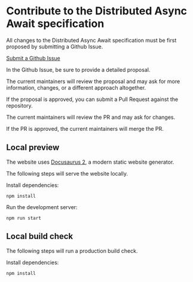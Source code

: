 # Contribute to the Distributed Async Await specification

All changes to the Distributed Async Await specification must be first proposed by submitting a Github Issue.

[Submit a Github Issue](https://github.com/resonatehq/distributed-async-await.io/issues)

In the Github Issue, be sure to provide a detailed proposal.

The current maintainers will review the proposal and may ask for more information, changes, or a different approach altogether.

If the proposal is approved, you can submit a Pull Request against the repository.

The current maintainers will review the PR and may ask for changes.

If the PR is approved, the current maintainers will merge the PR.

## Local preview

The website uses [Docusaurus 2](https://docusaurus.io/), a modern static website generator.

The following steps will serve the website locally.

Install dependencies:

```shell
npm install
```

Run the development server:

```shell
npm run start
```

## Local build check

The following steps will run a production build check.

Install dependencies:

```
npm install
```
